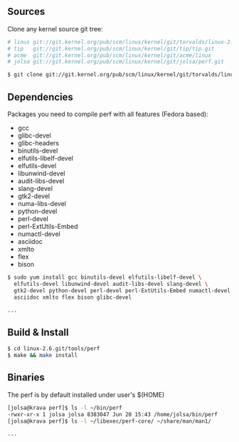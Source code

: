 ## Sources

Clone any kernel source git tree:
```sh
# linus git://git.kernel.org/pub/scm/linux/kernel/git/torvalds/linux-2.6.git
# tip   git://git.kernel.org/pub/scm/linux/kernel/git/tip/tip.git
# acme  git://git.kernel.org/pub/scm/linux/kernel/git/acme/linux
# jolsa git://git.kernel.org/pub/scm/linux/kernel/git/jolsa/perf.git

$ git clone git://git.kernel.org/pub/scm/linux/kernel/git/torvalds/linux-2.6.git
```

## Dependencies

Packages you need to compile perf with all features (Fedora based):
- gcc
- glibc-devel
- glibc-headers
- binutils-devel
- elfutils-libelf-devel
- elfutils-devel
- libunwind-devel
- audit-libs-devel
- slang-devel
- gtk2-devel
- numa-libs-devel
- python-devel
- perl-devel
- perl-ExtUtils-Embed
- numactl-devel
- asciidoc
- xmlto
- flex
- bison

```sh
$ sudo yum install gcc binutils-devel elfutils-libelf-devel \
  elfutils-devel libunwind-devel audit-libs-devel slang-devel \
  gtk2-devel python-devel perl-devel perl-ExtUtils-Embed numactl-devel \
  asciidoc xmlto flex bison glibc-devel

...
```

## Build & Install

```sh
$ cd linux-2.6.git/tools/perf
$ make && make install
```

## Binaries
The perf is by default installed under user's $(HOME)

```sh
[jolsa@krava perf]$ ls -l ~/bin/perf 
-rwxr-xr-x 1 jolsa jolsa 8383047 Jun 20 15:43 /home/jolsa/bin/perf
[jolsa@krava perf]$ ls -l ~/libexec/perf-core/ ~/share/man/man1/

...
```
